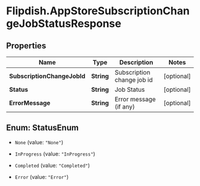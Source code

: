 # Flipdish.AppStoreSubscriptionChangeJobStatusResponse

## Properties
Name | Type | Description | Notes
------------ | ------------- | ------------- | -------------
**SubscriptionChangeJobId** | **String** | Subscription change job id | [optional] 
**Status** | **String** | Job Status | [optional] 
**ErrorMessage** | **String** | Error message (if any) | [optional] 


<a name="StatusEnum"></a>
## Enum: StatusEnum


* `None` (value: `"None"`)

* `InProgress` (value: `"InProgress"`)

* `Completed` (value: `"Completed"`)

* `Error` (value: `"Error"`)





